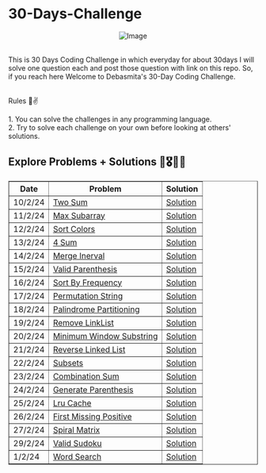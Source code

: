 # 30-Days-Challenge

<div align="center">
  <img src="https://github.com/nerdyawedee/30-Days-Challenge/assets/121428321/8f70977d-85dd-405b-98d9-45eac5edca0d" alt="Image" />
</div><br>

This is 30 Days Coding Challenge in which everyday for about 30days I will solve one question each and post those question with link on this repo. So, if you reach here Welcome to Debasmita's 30-Day Coding Challenge.<br><br>

<p>Rules 🙂✌️</p>
1. You can solve the challenges in any programming language.<br>
2. Try to solve each challenge on your own before looking at others' solutions.<br>

## Explore Problems + Solutions 🚀🎖️🌼🙂

<table border="1">
  <tr>
    <th>Date</th>
    <th>Problem</th>
    <th>Solution</th>
  </tr>
  <tr>
    <td>10/2/24</td>
    <td><a href="https://leetcode.com/problems/two-sum/description/">Two Sum </a></td>
    <td><a href="https://www.codingbroz.com/two-sum-leetcode-solution/">Solution </a></td>
  </tr>
  <tr>
    <td>11/2/24</td>
    <td><a href="https://leetcode.com/problems/maximum-subarray/description/">Max Subarray</a></td>
    <td><a href="https://www.interviewbit.com/blog/maximum-subarray-sum/">Solution </a></td>
  </tr>
  <tr>
    <td>12/2/24</td>
    <td><a href="https://leetcode.com/problems/sort-colors/description/">Sort Colors</a></td>
    <td><a href="https://medium.com/nerd-for-tech/leetcode-sort-colors-b62131dd8a0d">Solution </a></td>
  </tr>
  <tr>
    <td>13/2/24</td>
    <td><a href="https://leetcode.com/problems/4sum/description/?source=post_page---------------------------">4 Sum</a></td>
    <td><a href="https://www.codingbroz.com/4sum-leetcode-solution/">Solution </a></td>
  </tr>
  <tr>
    <td>14/2/24</td>
    <td><a href="https://leetcode.com/problems/merge-intervals/">Merge Inerval</a></td>
    <td><a href="https://www.geeksforgeeks.org/merging-intervals/">Solution </a></td>
  </tr>
  <tr>
    <td>15/2/24</td>
    <td><a href="https://leetcode.com/problems/valid-parentheses/description/">Valid Parenthesis</a></td>
    <td><a href="https://leetcode.com/problems/valid-parentheses/solutions/4723071/c-simple-solution-beats-100/">Solution </a></td>
  </tr>
  <tr>
    <td>16/2/24</td>
    <td><a href="https://leetcode.com/problems/sort-characters-by-frequency/description/">Sort By Frequency</a></td>
    <td><a href="https://leetcode.ca/2017-02-23-451-Sort-Characters-By-Frequency/#google_vignette">Solution </a></td>
  </tr>
  <tr>
    <td>17/2/24</td>
    <td><a href="https://leetcode.com/problems/permutation-in-string/">Permutation String</a></td>
    <td><a href="https://leetcode.com/problems/permutation-in-string/solutions/">Solution </a></td>
  </tr>
  <tr>
    <td>18/2/24</td>
    <td><a href="https://leetcode.com/problems/palindrome-partitioning/">Palindrome Partitioning</a></td>
    <td><a href="https://leetcode.com/problems/palindrome-partitioning/solutions/">Solution </a></td>
  </tr>
  <!-- Add more rows as needed -->
  <tr>
    <td>19/2/24</td>
    <td><a href="https://leetcode.com/problems/remove-linked-list-elements/description/">Remove LinkList</a></td>
    <td><a href="https://leetcode.com/problems/remove-linked-list-elements/solutions/">Solution </a></td>
  </tr>
  <tr>
    <td>20/2/24</td>
    <td><a href="https://leetcode.com/problems/minimum-window-substring/description/">Minimum Window Substring</a></td>
    <td><a href="https://leetcode.com/problems/minimum-window-substring/solutions/">Solution </a></td>
  </tr>
  <tr>
    <td>21/2/24</td>
    <td><a href="https://leetcode.com/problems/reverse-linked-list/description/">Reverse Linked List</a></td>
    <td><a href="https://leetcode.com/problems/reverse-linked-list/solutions/3211778/using-2-methods-iterative-recursive-beats-97-91/">Solution </a></td>
  </tr>
  <tr>
    <td>22/2/24</td>
    <td><a href="https://leetcode.com/problems/subsets/description/">Subsets</a></td>
    <td><a href="https://leetcode.com/problems/subsets/solutions/4765571/beats-100-0ms-include-exclude-pattern/">Solution </a></td>
  </tr>
  <tr>
    <td>23/2/24</td>
    <td><a href="https://leetcode.com/problems/combination-sum/">Combination Sum</a></td>
    <td><a href="https://leetcode.com/problems/combination-sum/solutions/1777569/full-explanation-with-state-space-tree-recursion-and-backtracking-well-explained-c/">Solution </a></td>
  </tr>
  <tr>
    <td>24/2/24</td>
    <td><a href="https://leetcode.com/problems/generate-parentheses/description/">Generate Parenthesis</a></td>
    <td><a href="https://leetcode.com/problems/generate-parentheses/solutions/4775497/beats-100-c-solutions-generating-parentheses-simple-explanition/">Solution </a></td>
  </tr>
  <tr>
    <td>25/2/24</td>
    <td><a href="https://leetcode.com/problems/lru-cache/description/">Lru Cache</a></td>
    <td><a href="https://leetcode.com/problems/lru-cache/solutions/3171305/solution/">Solution </a></td>
  </tr>
  <tr>
    <td>26/2/24</td>
    <td><a href="https://leetcode.com/problems/first-missing-positive/description/">First Missing Positive</a></td>
    <td><a href="https://leetcode.com/problems/first-missing-positive/solutions/4770114/c-easy-to-understand-solution/">Solution </a></td>
  </tr>
  <tr>
    <td>27/2/24</td>
    <td><a href="https://leetcode.com/problems/spiral-matrix/description/">Spiral Matrix</a></td>
    <td><a href="https://leetcode.com/problems/spiral-matrix/solutions/4786370/easy-understandable-code-with-100-beat-c-tc-o-m-n/">Solution </a></td>
  </tr>
  <tr>
    <td>29/2/24</td>
    <td><a href="https://leetcode.com/problems/valid-sudoku/description/">Valid Sudoku</a></td>
    <td><a href="https://leetcode.com/problems/valid-sudoku/submissions/1189874820/">Solution </a></td>
  </tr>
  <tr>
    <td>1/2/24</td>
    <td><a href="https://leetcode.com/problems/word-search/description/">Word Search</a></td>
    <td><a href="https://leetcode.com/problems/word-search/solutions/4609336/easy-to-understand/">Solution </a></td>
  </tr>
  <!-- Add more rows as needed -->
</table>
